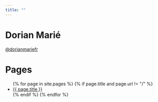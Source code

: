 ```yaml
---
title: ""
---
```


# Dorian Marié

<a href="https://twitter.com/dorianmariefr"><i class="fab fa-twitter"></i> @dorianmariefr</a>

# Pages

<ul>
{% for page in site.pages %}
{% if page.title and page.url != "/" %}
<li>
<a href="{{ page.url }}">
{{ page.title }}
</a>
</li>
{% endif %}
{% endfor %}
</ul>
